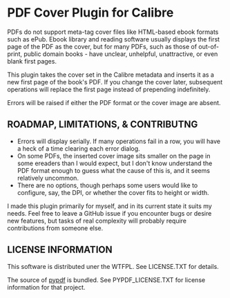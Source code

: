 PDF Cover Plugin for Calibre
============================

PDFs do not support meta-tag cover files like HTML-based ebook formats such as ePub. Ebook library and reading software usually displays the first page of the PDF as the cover, but for many PDFs, such as those of out-of-print, public domain books - have unclear, unhelpful, unattractive, or even blank first pages.

This plugin takes the cover set in the Calibre metadata and inserts it as a new first page of the book's PDF. If you change the cover later, subsequent operations will replace the first page instead of prepending indefinitely.

Errors will be raised if either the PDF format or the cover image are absent.

ROADMAP, LIMITATIONS, & CONTRIBUTNG
---------------------
- Errors will display serially. If many operations fail in a row, you will have a heck of a time clearing each error dialog.
- On some PDFs, the inserted cover image sits smaller on the page in some ereaders than I would expect, but I don't know understand the PDF format enough to guess what the cause of this is, and it seems relatively uncommon.
- There are no options, though perhaps some users would like to configure, say, the DPI, or whether the cover fits to height or width.

I made this plugin primarily for myself, and in its current state it suits my needs. Feel free to leave a GitHub issue if you encounter bugs or desire new features, but tasks of real complexity will probably require contributions from someone else.


LICENSE INFORMATION
-------------------

This software is distributed uner the WTFPL. See LICENSE.TXT for details.

The source of [pypdf](https://github.com/py-pdf/pypdf) is bundled. See PYPDF_LICENSE.TXT for license information for that project.
